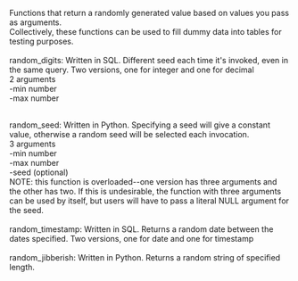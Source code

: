 Functions that return a randomly generated value based on values you pass as arguments.
<br>
Collectively, these functions can be used to fill dummy data into tables for testing purposes.
<br>
<br>
random_digits: Written in SQL. Different seed each time it's invoked, even in the same query. Two versions, one for integer and one for decimal<br>
2 arguments<br>
  -min number<br>
  -max number<br>

<br>
random_seed: Written in Python. Specifying a seed will give a constant value, otherwise a random seed will be selected each invocation.<br>
3 arguments<br>
  -min number<br>
  -max number<br>
  -seed (optional)<br>
NOTE: this function is overloaded--one version has three arguments and the other has two. If this is undesirable, the function with three arguments can be used by itself, but users will have to pass a literal NULL argument for the seed. 
<br>
<br>
random_timestamp: Written in SQL. Returns a random date between the dates specified. Two versions, one for date and one for timestamp
<br>
<br>
random_jibberish: Written in Python. Returns a random string of specified length.

